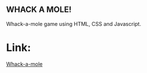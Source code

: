 ## WHACK A MOLE!
Whack-a-mole game using HTML, CSS and Javascript.

# Link:
<a href="https://niyati2705.github.io/whack_a_mole/" alt="Link"> Whack-a-mole</a>




